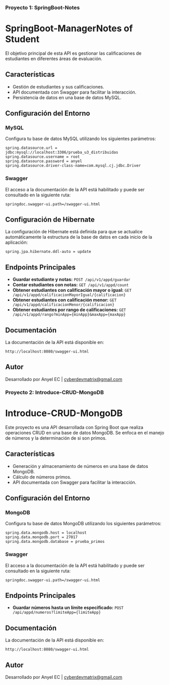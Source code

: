### Proyecto 1: SpringBoot-Notes
# SpringBoot-ManagerNotes of Student
 El objetivo principal de esta API es gestionar las calificaciones de estudiantes en diferentes áreas de evaluación.

## Características

- Gestión de estudiantes y sus calificaciones.
- API documentada con Swagger para facilitar la interacción.
- Persistencia de datos en una base de datos MySQL.

## Configuración del Entorno

### MySQL

Configura tu base de datos MySQL utilizando los siguientes parámetros:

```properties
spring.datasource.url = jdbc:mysql://localhost:3306/prueba_u3_distribuidas
spring.datasource.username = root
spring.datasource.password = anyel
spring.datasource.driver-class-name=com.mysql.cj.jdbc.Driver
```

### Swagger

El acceso a la documentación de la API está habilitado y puede ser consultado en la siguiente ruta:

```properties
springdoc.swagger-ui.path=/swagger-ui.html
```

## Configuración de Hibernate

La configuración de Hibernate está definida para que se actualice automáticamente la estructura de la base de datos en cada inicio de la aplicación:

```properties
spring.jpa.hibernate.ddl-auto = update
```

## Endpoints Principales

- **Guardar estudiante y notas:** `POST /api/v1/appd/guardar`
- **Contar estudiantes con notas:** `GET /api/v1/appd/count`
- **Obtener estudiantes con calificación mayor o igual:** `GET /api/v1/appd/calificacionMayorIgual/{calificacion}`
- **Obtener estudiantes con calificación menor:** `GET /api/v1/appd/calificacionMenor/{calificacion}`
- **Obtener estudiantes por rango de calificaciones:** `GET /api/v1/appd/rango?minApp={minApp}&maxApp={maxApp}`

## Documentación

La documentación de la API está disponible en:

```
http://localhost:8080/swagger-ui.html
```

## Autor

Desarrollado por Anyel EC | [cyberdevmatrix@gmail.com](mailto:cyberdevmatrix@gmail.com)


### Proyecto 2: Introduce-CRUD-MongoDB
# Introduce-CRUD-MongoDB

Este proyecto es una API desarrollada con Spring Boot que realiza operaciones CRUD en una base de datos MongoDB. Se enfoca en el manejo de números y la determinación de si son primos.

## Características

- Generación y almacenamiento de números en una base de datos MongoDB.
- Cálculo de números primos.
- API documentada con Swagger para facilitar la interacción.

## Configuración del Entorno

### MongoDB

Configura tu base de datos MongoDB utilizando los siguientes parámetros:

```properties
spring.data.mongodb.host = localhost 
spring.data.mongodb.port = 27017 
spring.data.mongodb.database = prueba_primos
```

### Swagger

El acceso a la documentación de la API está habilitado y puede ser consultado en la siguiente ruta:

```properties
springdoc.swagger-ui.path=/swagger-ui.html
```

## Endpoints Principales

- **Guardar números hasta un límite especificado:** `POST /api/appd/numeros?limiteApp={limiteApp}`

## Documentación

La documentación de la API está disponible en:

```
http://localhost:8080/swagger-ui.html
```

## Autor

Desarrollado por Anyel EC | [cyberdevmatrix@gmail.com](mailto:cyberdevmatrix@gmail.com)
